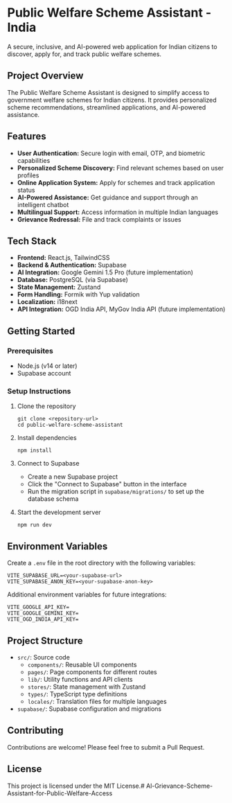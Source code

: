 # Public Welfare Scheme Assistant - India

A secure, inclusive, and AI-powered web application for Indian citizens to discover, apply for, and track public welfare schemes.

## Project Overview

The Public Welfare Scheme Assistant is designed to simplify access to government welfare schemes for Indian citizens. It provides personalized scheme recommendations, streamlined applications, and AI-powered assistance.

## Features

- **User Authentication:** Secure login with email, OTP, and biometric capabilities
- **Personalized Scheme Discovery:** Find relevant schemes based on user profiles
- **Online Application System:** Apply for schemes and track application status
- **AI-Powered Assistance:** Get guidance and support through an intelligent chatbot
- **Multilingual Support:** Access information in multiple Indian languages
- **Grievance Redressal:** File and track complaints or issues

## Tech Stack

- **Frontend:** React.js, TailwindCSS
- **Backend & Authentication:** Supabase
- **AI Integration:** Google Gemini 1.5 Pro (future implementation)
- **Database:** PostgreSQL (via Supabase)
- **State Management:** Zustand
- **Form Handling:** Formik with Yup validation
- **Localization:** i18next
- **API Integration:** OGD India API, MyGov India API (future implementation)

## Getting Started

### Prerequisites

- Node.js (v14 or later)
- Supabase account

### Setup Instructions

1. Clone the repository
   ```
   git clone <repository-url>
   cd public-welfare-scheme-assistant
   ```

2. Install dependencies
   ```
   npm install
   ```

3. Connect to Supabase
   - Create a new Supabase project
   - Click the "Connect to Supabase" button in the interface
   - Run the migration script in `supabase/migrations/` to set up the database schema

4. Start the development server
   ```
   npm run dev
   ```

## Environment Variables

Create a `.env` file in the root directory with the following variables:

```
VITE_SUPABASE_URL=<your-supabase-url>
VITE_SUPABASE_ANON_KEY=<your-supabase-anon-key>
```

Additional environment variables for future integrations:
```
VITE_GOOGLE_API_KEY=
VITE_GOOGLE_GEMINI_KEY=
VITE_OGD_INDIA_API_KEY=
```

## Project Structure

- `src/`: Source code
  - `components/`: Reusable UI components
  - `pages/`: Page components for different routes
  - `lib/`: Utility functions and API clients
  - `stores/`: State management with Zustand
  - `types/`: TypeScript type definitions
  - `locales/`: Translation files for multiple languages
- `supabase/`: Supabase configuration and migrations

## Contributing

Contributions are welcome! Please feel free to submit a Pull Request.

## License

This project is licensed under the MIT License.#   A l - G r i e v a n c e - S c h e m e - A s s i s t a n t - f o r - P u b l i c - W e l f a r e - A c c e s s 
 
 
